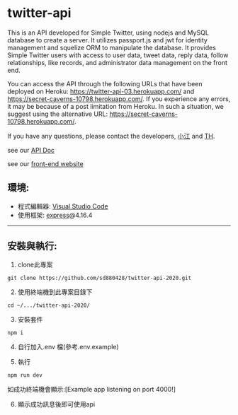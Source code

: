 # twitter-api

This is an API developed for Simple Twitter, using nodejs and MySQL database to create a server. It utilizes passport.js and jwt for identity management and squelize ORM to manipulate the database. It provides Simple Twitter users with access to user data, tweet data, reply data, follow relationships, like records, and administrator data management on the front end.

You can access the API through the following URLs that have been deployed on Heroku: https://twitter-api-03.herokuapp.com/ and https://secret-caverns-10798.herokuapp.com/. If you experience any errors, it may be because of a post limitation from Heroku. In such a situation, we suggest using the alternative URL: https://secret-caverns-10798.herokuapp.com/.

If you have any questions, please contact the developers, [小江](https://github.com/sd880428) and [TH](https://github.com/thk61159).

see our [API Doc](https://documenter.getpostman.com/view/25669324/2s93RUvXoN)

see our [front-end website](https://thk61159.github.io/ToughTwitter/)


## 環境:
+ 程式編輯器: [Visual Studio Code](https://visualstudio.microsoft.com/zh-hant/ "Visual Studio Code") 
+ 使用框架: [express](https://www.npmjs.com/package/express)@4.16.4
---
## 安裝與執行:
1. clone此專案
```
git clone https://github.com/sd880428/twitter-api-2020.git
```

2. 使用終端機到此專案目錄下
```
cd ~/.../twitter-api-2020/
```
3. 安裝套件
```
npm i
```
4. 自行加入.env 檔(參考.env.example)

5. 執行
```
npm run dev
```
如成功終端機會顯示:[Example app listening on port 4000!]

6. 顯示成功訊息後即可使用api

